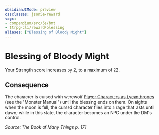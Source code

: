 ```yaml
---
obsidianUIMode: preview
cssclasses: json5e-reward
tags:
- compendium/src/5e/bmt
- ttrpg-cli/reward/blessing
aliases: ["Blessing of Bloody Might"]
---
```

# Blessing of Bloody Might

Your Strength score increases by 2, to a maximum of 22.

## Consequence

The character is cursed with werewolf [Player Characters as Lycanthropes](/3-Mechanics/CLI/rules/variant-rules/player-characters-as-lycanthropes.md) (see the "Monster Manual") until the blessing ends on them. On nights when the moon is full, the cursed character flies into a rage that lasts until dawn; while in this state, the character becomes an NPC under the DM's control.

*Source: The Book of Many Things p. 171*